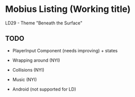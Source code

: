 Mobius Listing (Working title)
==============================

LD29 - Theme "Beneath the Surface"

TODO
----

- PlayerInput Component (needs improving) + states

- Wrapping around (NYI)

- Collisions (NYI)

- Music (NYI)

- Android (not supported for LD)